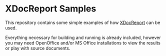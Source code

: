 # XDocReport Samples
This repository contains some simple examples of how [XDocReport](https://github.com/opensagres/xdocreport)
can be used.
 
Everything necessary for building and running is already included, however you may need OpenOffice and/or 
MS Office installations to view the results or play with source documents.


